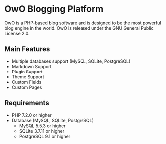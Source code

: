 OwO Blogging Platform
=========================

OwO is a PHP-based blog software and is designed to be the most powerful blog engine in the world.
OwO is released under the GNU General Public License 2.0.

## Main Features

* Multiple databases support (MySQL, SQLite, PostgreSQL)
* Markdown Support
* Plugin Support
* Theme Support
* Custom Fields
* Custom Pages

## Requirements

* PHP 7.2.0 or higher
* Database (MySQL, SQLite, PostgreSQL)
  * MySQL 5.5.3 or higher
  * SQLite 3.7.11 or higher
  * PostgreSQL 9.1 or higher

    
